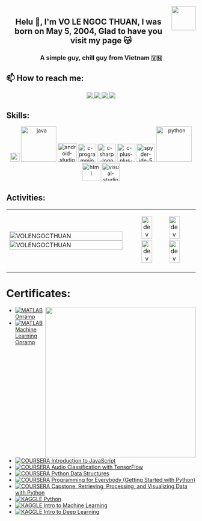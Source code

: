 <!-- <img align="left" width="400" src="https://github.githubassets.com/images/modules/profile/profile-first-repo.svg" /> -->
<img align="right" width="64" src="https://github.com/VOLENGOCTHUAN.png" />
<!-- <img align="right" width="64" src="https://img.icons8.com/color/48/vietnam-circular.png" /> -->

<h2 align="center">Helu 👋, I'm VO LE NGOC THUAN, I was born on May 5, 2004, Glad to have you visit my page 😽</h2>
<p align="center">
  <h3 align="center">A simple guy, chill guy from Vietnam 🇻🇳 </h3>
</p>


## 📫 How to reach me:

<p align="center">
  <a href="https://www.facebook.com/share/19772k6sgY/?mibextid=LQQJ4d" alt="Facebook">
    <img src="https://img.icons8.com/fluent/48/000000/facebook-new.png" target="_blank" />
  </a> 
  <a href="https://github.com/VOLENGOCTHUAN" alt="Github">
    <img src="https://img.icons8.com/fluent/48/000000/github.png"/>
  </a> 
  <a href="https://www.youtube.com/@thuanvo3106" alt="Youtube channel" target="_blank" >
    <img src="https://img.icons8.com/fluent/48/000000/youtube-play.png"/>
  </a>
  <a href="https://mail.google.com/mail/u/1/#inbox" alt="Email">
    <img src="https://img.icons8.com/fluent/48/000000/mailing.png"/>
  </a>
</p>

## Skills:
<p align="center">
  <img width="24" height="24" src="https://img.icons8.com/external-those-icons-flat-those-icons/24/external-MySQL-programming-and-development-those-icons-flat-those-icons.png" alt="external-MySQL-programming-and-development-those-icons-flat-those-icons"/>
  <img width="94" height="94" src="https://img.icons8.com/3d-fluency/94/java.png" alt="java"/>
  <img width="50" height="50" src="https://img.icons8.com/doodle/50/android-studio--v3.png" alt="android-studio--v3"/>
  <img width="48" height="48" src="https://img.icons8.com/color/48/c-programming.png" alt="c-programming"/>
  <img width="48" height="48" src="https://img.icons8.com/color/48/c-sharp-logo.png" alt="c-sharp-logo"/>
  <img width="48" height="48" src="https://img.icons8.com/color/48/c-plus-plus-logo.png" alt="c-plus-plus-logo"/>
  <img width="48" height="48" src="https://img.icons8.com/fluency/48/spyder-ide-5.png" alt="spyder-ide-5"/>
  <img width="94" height="94" src="https://img.icons8.com/3d-fluency/94/python.png" alt="python"/>
  <img width="48" height="48" src="https://img.icons8.com/lollipop/48/html.png" alt="html"/>
  <img width="48" height="48" src="https://img.icons8.com/color/48/visual-studio-code-2019.png" alt="visual-studio-code-2019"/>
</p>

## Activities:
<table style="width:100%;">
  <tr>
    <td>
      <img src="https://github-readme-stats.vercel.app/api/top-langs/?username=VOLENGOCTHUAN&bg_color=FFFFFF00&text_color=179fa3&layout=compact&hide=CSS&langs_count=10&custom_title=Top%20ngôn%20ngữ%20được%20dùng" alt="VOLENGOCTHUAN" width="100%"/>
      <img src="https://github-readme-stats.vercel.app/api?username=VOLENGOCTHUAN&bg_color=FFFFFF00&text_color=179fa3&show_icons=true&count_private=true&include_all_commits=true&custom_title=Hoạt%20động%20trên%20Github" alt="VOLENGOCTHUAN" width="100%"/>
    </td>
    <td>
      <p align="center"> 
        <img src="https://media.tenor.com/ZPHHiCRxrlsAAAAj/happy-happy-happy-cat.gif" alt="dev" width="40%"/>
        <img src="https://th.bing.com/th/id/R.270ef77e819b2d673848751ee067304a?rik=owewyaLZ6L%2bKKQ&pid=ImgRaw&r=0" alt="dev" width="40%"/>
        <img src="https://media.tenor.com/ti2XyaFL06kAAAAi/cat-spin.gif" alt="dev" width="40%"/>
        <img src="https://th.bing.com/th/id/OIP.3BgMH5hDVuzgiFZA9NmHwgHaEK?rs=1&pid=ImgDetMain" alt="dev" width="40%"/>
      </p>
    </td>
  </tr>
</table>

# Certificates:

<img align="right" width="400" src="https://github.githubassets.com/images/modules/profile/profile-joined-github.svg">

- [![MATLAB](https://img.shields.io/badge/-MATLAB-orange) Onramp](https://matlabacademy.mathworks.com/progress/share/certificate.html?id=c2f444b8-d6ce-4eef-9934-48d7fa7da2d1)
- [![MATLAB](https://img.shields.io/badge/-MATLAB-orange) Machine Learning Onramp](https://matlabacademy.mathworks.com/progress/share/certificate.html?id=ad7fb8de-67d7-487f-95ee-f3871a61b1e1)
- [![COURSERA](https://img.shields.io/badge/-COURSERA-green) Introduction to JavaScript](https://www.coursera.org/account/accomplishments/certificate/XFNU3UXCK5DG)
- [![COURSERA](https://img.shields.io/badge/-COURSERA-green) Audio Classification with TensorFlow](https://www.coursera.org/account/accomplishments/certificate/MBSDFCKQ9X8E)
- [![COURSERA](https://img.shields.io/badge/-COURSERA-green) Python Data Structures](https://www.coursera.org/account/accomplishments/certificate/PQMJRCLM7BCQ)
- [![COURSERA](https://img.shields.io/badge/-COURSERA-green) Programming for Everybody (Getting Started with Python)](https://www.coursera.org/account/accomplishments/certificate/V7MK7JDL96DU)
- [![COURSERA](https://img.shields.io/badge/-COURSERA-green) Capstone: Retrieving, Processing, and Visualizing Data with Python](https://www.coursera.org/account/accomplishments/certificate/DVXXD98ESKLP)
- [![KAGGLE](https://img.shields.io/badge/-KAGGLE-blue) Python](https://www.kaggle.com/learn/certification/nguyenhuynhminhtien/python)
- [![KAGGLE](https://img.shields.io/badge/-KAGGLE-blue) Intro to Machine Learning](https://www.kaggle.com/learn/certification/nguyenhuynhminhtien/intro-to-machine-learning)
- [![KAGGLE](https://img.shields.io/badge/-KAGGLE-blue) Intro to Deep Learning](https://www.kaggle.com/learn/certification/nguyenhuynhminhtien/intro-to-deep-learning)
